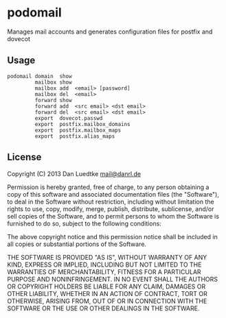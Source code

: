 podomail
========

Manages mail accounts and generates configuration files for postfix
and dovecot



Usage
-----

    podomail domain  show
             mailbox show
             mailbox add  <email> [password]
             mailbox del  <email>
             forward show
             forward add  <src email> <dst email>
             forward del  <src email> <dst email>
             export  dovecot.passwd
             export  postfix.mailbox_domains
             export  postfix.mailbox_maps
             export  postfix.alias_maps

License
-------

Copyright (C) 2013 Dan Luedtke <mail@danrl.de>

Permission is hereby granted, free of charge, to any person obtaining
a copy of this software and associated documentation files (the
"Software"), to deal in the Software without restriction, including
without limitation the rights to use, copy, modify, merge, publish,
distribute, sublicense, and/or sell copies of the Software, and to
permit persons to whom the Software is furnished to do so, subject to
the following conditions:

The above copyright notice and this permission notice shall be
included in all copies or substantial portions of the Software.

THE SOFTWARE IS PROVIDED "AS IS", WITHOUT WARRANTY OF ANY KIND,
EXPRESS OR IMPLIED, INCLUDING BUT NOT LIMITED TO THE WARRANTIES OF
MERCHANTABILITY, FITNESS FOR A PARTICULAR PURPOSE AND
NONINFRINGEMENT. IN NO EVENT SHALL THE AUTHORS OR COPYRIGHT HOLDERS BE
LIABLE FOR ANY CLAIM, DAMAGES OR OTHER LIABILITY, WHETHER IN AN ACTION
OF CONTRACT, TORT OR OTHERWISE, ARISING FROM, OUT OF OR IN CONNECTION
WITH THE SOFTWARE OR THE USE OR OTHER DEALINGS IN THE SOFTWARE.
